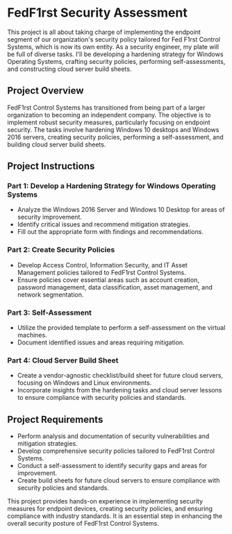 # FedF1rst Security Assessment

This project is all about taking charge of implementing the endpoint segment of our organization's security policy tailored for Fed F1rst Control Systems, which is now its own entity. As a security engineer, my plate will be full of diverse tasks. I'll be developing a hardening strategy for Windows Operating Systems, crafting security policies, performing self-assessments, and constructing cloud server build sheets.

## Project Overview

FedF1rst Control Systems has transitioned from being part of a larger organization to becoming an independent company. The objective is to implement robust security measures, particularly focusing on endpoint security. The tasks involve hardening Windows 10 desktops and Windows 2016 servers, creating security policies, performing a self-assessment, and building cloud server build sheets.

## Project Instructions

### Part 1: Develop a Hardening Strategy for Windows Operating Systems

- Analyze the Windows 2016 Server and Windows 10 Desktop for areas of security improvement.
- Identify critical issues and recommend mitigation strategies.
- Fill out the appropriate form with findings and recommendations.

### Part 2: Create Security Policies

- Develop Access Control, Information Security, and IT Asset Management policies tailored to FedF1rst Control Systems.
- Ensure policies cover essential areas such as account creation, password management, data classification, asset management, and network segmentation.

### Part 3: Self-Assessment

- Utilize the provided template to perform a self-assessment on the virtual machines.
- Document identified issues and areas requiring mitigation.

### Part 4: Cloud Server Build Sheet

- Create a vendor-agnostic checklist/build sheet for future cloud servers, focusing on Windows and Linux environments.
- Incorporate insights from the hardening tasks and cloud server lessons to ensure compliance with security policies and standards.

## Project Requirements

- Perform analysis and documentation of security vulnerabilities and mitigation strategies.
- Develop comprehensive security policies tailored to FedF1rst Control Systems.
- Conduct a self-assessment to identify security gaps and areas for improvement.
- Create build sheets for future cloud servers to ensure compliance with security policies and standards.

This project provides hands-on experience in implementing security measures for endpoint devices, creating security policies, and ensuring compliance with industry standards. It is an essential step in enhancing the overall security posture of FedF1rst Control Systems.
